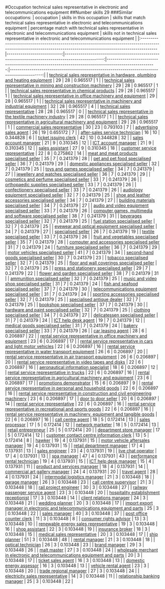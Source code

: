 #Occupation technical sales representative in electronic and telecommunications equipment
##Number skills 29
###Similar occupations:
| occupation                                                                                                                                                          |   skills in this occupation |   skills that match technical sales representative in electronic and telecommunications equipment |   percentage match with technical sales representative in electronic and telecommunications equipment |   skills not in technical sales representative in electronic and telecommunications equipment |
|:--------------------------------------------------------------------------------------------------------------------------------------------------------------------|----------------------------:|--------------------------------------------------------------------------------------------------:|------------------------------------------------------------------------------------------------------:|----------------------------------------------------------------------------------------------:|
| [technical sales representative in hardware, plumbing and heating equipment](technical_sales_representative_in_hardware,_plumbing_and_heating_equipment.md)         |                          29 |                                                                                                28 |                                                                                              0.965517 |                                                                                             1 |
| [technical sales representative in mining and construction machinery](technical_sales_representative_in_mining_and_construction_machinery.md)                       |                          29 |                                                                                                28 |                                                                                              0.965517 |                                                                                             1 |
| [technical sales representative in chemical products](technical_sales_representative_in_chemical_products.md)                                                       |                          29 |                                                                                                28 |                                                                                              0.965517 |                                                                                             1 |
| [technical sales representative in office machinery and equipment](technical_sales_representative_in_office_machinery_and_equipment.md)                             |                          29 |                                                                                                28 |                                                                                              0.965517 |                                                                                             1 |
| [technical sales representative in machinery and industrial equipment](technical_sales_representative_in_machinery_and_industrial_equipment.md)                     |                          32 |                                                                                                28 |                                                                                              0.965517 |                                                                                             4 |
| [technical sales representative](technical_sales_representative.md)                                                                                                 |                          28 |                                                                                                28 |                                                                                              0.965517 |                                                                                             0 |
| [technical sales representative in the textile machinery industry](technical_sales_representative_in_the_textile_machinery_industry.md)                             |                          29 |                                                                                                28 |                                                                                              0.965517 |                                                                                             1 |
| [technical sales representative in agricultural machinery and equipment](technical_sales_representative_in_agricultural_machinery_and_equipment.md)                 |                          29 |                                                                                                28 |                                                                                              0.965517 |                                                                                             1 |
| [commercial sales representative](commercial_sales_representative.md)                                                                                               |                          30 |                                                                                                23 |                                                                                              0.793103 |                                                                                             7 |
| [advertising sales agent](advertising_sales_agent.md)                                                                                                               |                          26 |                                                                                                19 |                                                                                              0.655172 |                                                                                             7 |
| [after-sales service technician](after-sales_service_technician.md)                                                                                                 |                          16 |                                                                                                10 |                                                                                              0.344828 |                                                                                             6 |
| [ticket issuing clerk](ticket_issuing_clerk.md)                                                                                                                     |                          42 |                                                                                                10 |                                                                                              0.344828 |                                                                                            32 |
| [sales account manager](sales_account_manager.md)                                                                                                                   |                          21 |                                                                                                 9 |                                                                                              0.310345 |                                                                                            12 |
| [ICT account manager](ICT_account_manager.md)                                                                                                                       |                          21 |                                                                                                 9 |                                                                                              0.310345 |                                                                                            12 |
| [sales assistant](sales_assistant.md)                                                                                                                               |                          27 |                                                                                                 9 |                                                                                              0.310345 |                                                                                            18 |
| [customer service representative](customer_service_representative.md)                                                                                               |                          22 |                                                                                                 8 |                                                                                              0.275862 |                                                                                            14 |
| [meat and meat products specialised seller](meat_and_meat_products_specialised_seller.md)                                                                           |                          35 |                                                                                                 7 |                                                                                              0.241379 |                                                                                            28 |
| [pet and pet food specialised seller](pet_and_pet_food_specialised_seller.md)                                                                                       |                          36 |                                                                                                 7 |                                                                                              0.241379 |                                                                                            29 |
| [domestic appliances specialised seller](domestic_appliances_specialised_seller.md)                                                                                 |                          32 |                                                                                                 7 |                                                                                              0.241379 |                                                                                            25 |
| [toys and games specialised seller](toys_and_games_specialised_seller.md)                                                                                           |                          34 |                                                                                                 7 |                                                                                              0.241379 |                                                                                            27 |
| [jewellery and watches specialised seller](jewellery_and_watches_specialised_seller.md)                                                                             |                          36 |                                                                                                 7 |                                                                                              0.241379 |                                                                                            29 |
| [cosmetics and perfume specialised seller](cosmetics_and_perfume_specialised_seller.md)                                                                             |                          33 |                                                                                                 7 |                                                                                              0.241379 |                                                                                            26 |
| [orthopaedic supplies specialised seller](orthopaedic_supplies_specialised_seller.md)                                                                               |                          33 |                                                                                                 7 |                                                                                              0.241379 |                                                                                            26 |
| [confectionery specialised seller](confectionery_specialised_seller.md)                                                                                             |                          33 |                                                                                                 7 |                                                                                              0.241379 |                                                                                            26 |
| [audiology equipment specialised seller](audiology_equipment_specialised_seller.md)                                                                                 |                          32 |                                                                                                 7 |                                                                                              0.241379 |                                                                                            25 |
| [shoe and leather accessories specialised seller](shoe_and_leather_accessories_specialised_seller.md)                                                               |                          34 |                                                                                                 7 |                                                                                              0.241379 |                                                                                            27 |
| [building materials specialised seller](building_materials_specialised_seller.md)                                                                                   |                          34 |                                                                                                 7 |                                                                                              0.241379 |                                                                                            27 |
| [audio and video equipment specialised seller](audio_and_video_equipment_specialised_seller.md)                                                                     |                          33 |                                                                                                 7 |                                                                                              0.241379 |                                                                                            26 |
| [computer games, multimedia and software specialised seller](computer_games,_multimedia_and_software_specialised_seller.md)                                         |                          38 |                                                                                                 7 |                                                                                              0.241379 |                                                                                            31 |
| [beverages specialised seller](beverages_specialised_seller.md)                                                                                                     |                          32 |                                                                                                 7 |                                                                                              0.241379 |                                                                                            25 |
| [fuel station specialised seller](fuel_station_specialised_seller.md)                                                                                               |                          32 |                                                                                                 7 |                                                                                              0.241379 |                                                                                            25 |
| [eyewear and optical equipment specialised seller](eyewear_and_optical_equipment_specialised_seller.md)                                                             |                          34 |                                                                                                 7 |                                                                                              0.241379 |                                                                                            27 |
| [specialised seller](specialised_seller.md)                                                                                                                         |                          26 |                                                                                                 7 |                                                                                              0.241379 |                                                                                            19 |
| [textile specialised seller](textile_specialised_seller.md)                                                                                                         |                          33 |                                                                                                 7 |                                                                                              0.241379 |                                                                                            26 |
| [fruit and vegetables specialised seller](fruit_and_vegetables_specialised_seller.md)                                                                               |                          35 |                                                                                                 7 |                                                                                              0.241379 |                                                                                            28 |
| [computer and accessories specialised seller](computer_and_accessories_specialised_seller.md)                                                                       |                          31 |                                                                                                 7 |                                                                                              0.241379 |                                                                                            24 |
| [furniture specialised seller](furniture_specialised_seller.md)                                                                                                     |                          36 |                                                                                                 7 |                                                                                              0.241379 |                                                                                            29 |
| [motor vehicles specialised seller](motor_vehicles_specialised_seller.md)                                                                                           |                          41 |                                                                                                 7 |                                                                                              0.241379 |                                                                                            34 |
| [second-hand goods specialised seller](second-hand_goods_specialised_seller.md)                                                                                     |                          30 |                                                                                                 7 |                                                                                              0.241379 |                                                                                            23 |
| [tobacco specialised seller](tobacco_specialised_seller.md)                                                                                                         |                          32 |                                                                                                 7 |                                                                                              0.241379 |                                                                                            25 |
| [floor and wall coverings specialised seller](floor_and_wall_coverings_specialised_seller.md)                                                                       |                          32 |                                                                                                 7 |                                                                                              0.241379 |                                                                                            25 |
| [press and stationery specialised seller](press_and_stationery_specialised_seller.md)                                                                               |                          29 |                                                                                                 7 |                                                                                              0.241379 |                                                                                            22 |
| [flower and garden specialised seller](flower_and_garden_specialised_seller.md)                                                                                     |                          38 |                                                                                                 7 |                                                                                              0.241379 |                                                                                            31 |
| [ammunition specialised seller](ammunition_specialised_seller.md)                                                                                                   |                          32 |                                                                                                 7 |                                                                                              0.241379 |                                                                                            25 |
| [music and video shop specialised seller](music_and_video_shop_specialised_seller.md)                                                                               |                          31 |                                                                                                 7 |                                                                                              0.241379 |                                                                                            24 |
| [fish and seafood specialised seller](fish_and_seafood_specialised_seller.md)                                                                                       |                          37 |                                                                                                 7 |                                                                                              0.241379 |                                                                                            30 |
| [telecommunications equipment specialised seller](telecommunications_equipment_specialised_seller.md)                                                               |                          31 |                                                                                                 7 |                                                                                              0.241379 |                                                                                            24 |
| [sporting accessories specialised seller](sporting_accessories_specialised_seller.md)                                                                               |                          32 |                                                                                                 7 |                                                                                              0.241379 |                                                                                            25 |
| [specialised antique dealer](specialised_antique_dealer.md)                                                                                                         |                          32 |                                                                                                 7 |                                                                                              0.241379 |                                                                                            25 |
| [bookshop specialised seller](bookshop_specialised_seller.md)                                                                                                       |                          37 |                                                                                                 7 |                                                                                              0.241379 |                                                                                            30 |
| [hardware and paint specialised seller](hardware_and_paint_specialised_seller.md)                                                                                   |                          32 |                                                                                                 7 |                                                                                              0.241379 |                                                                                            25 |
| [clothing specialised seller](clothing_specialised_seller.md)                                                                                                       |                          34 |                                                                                                 7 |                                                                                              0.241379 |                                                                                            27 |
| [delicatessen specialised seller](delicatessen_specialised_seller.md)                                                                                               |                          31 |                                                                                                 7 |                                                                                              0.241379 |                                                                                            24 |
| [ICT help desk agent](ICT_help_desk_agent.md)                                                                                                                       |                          19 |                                                                                                 7 |                                                                                              0.241379 |                                                                                            12 |
| [medical goods specialised seller](medical_goods_specialised_seller.md)                                                                                             |                          31 |                                                                                                 7 |                                                                                              0.241379 |                                                                                            24 |
| [bakery specialised seller](bakery_specialised_seller.md)                                                                                                           |                          33 |                                                                                                 7 |                                                                                              0.241379 |                                                                                            26 |
| [car leasing agent](car_leasing_agent.md)                                                                                                                           |                          28 |                                                                                                 6 |                                                                                              0.206897 |                                                                                            22 |
| [rental service representative in office machinery and equipment](rental_service_representative_in_office_machinery_and_equipment.md)                               |                          23 |                                                                                                 6 |                                                                                              0.206897 |                                                                                            17 |
| [rental service representative in cars and light motor vehicles](rental_service_representative_in_cars_and_light_motor_vehicles.md)                                 |                          22 |                                                                                                 6 |                                                                                              0.206897 |                                                                                            16 |
| [rental service representative in water transport equipment](rental_service_representative_in_water_transport_equipment.md)                                         |                          26 |                                                                                                 6 |                                                                                              0.206897 |                                                                                            20 |
| [rental service representative in air transport equipment](rental_service_representative_in_air_transport_equipment.md)                                             |                          26 |                                                                                                 6 |                                                                                              0.206897 |                                                                                            20 |
| [rental service representative in video tapes and disks](rental_service_representative_in_video_tapes_and_disks.md)                                                 |                          22 |                                                                                                 6 |                                                                                              0.206897 |                                                                                            16 |
| [aeronautical information specialist](aeronautical_information_specialist.md)                                                                                       |                          18 |                                                                                                 6 |                                                                                              0.206897 |                                                                                            12 |
| [rental service representative in trucks](rental_service_representative_in_trucks.md)                                                                               |                          22 |                                                                                                 6 |                                                                                              0.206897 |                                                                                            16 |
| [rental service representative in agricultural machinery and equipment](rental_service_representative_in_agricultural_machinery_and_equipment.md)                   |                          23 |                                                                                                 6 |                                                                                              0.206897 |                                                                                            17 |
| [promotions demonstrator](promotions_demonstrator.md)                                                                                                               |                          15 |                                                                                                 6 |                                                                                              0.206897 |                                                                                             9 |
| [rental service representative in personal and household goods](rental_service_representative_in_personal_and_household_goods.md)                                   |                          22 |                                                                                                 6 |                                                                                              0.206897 |                                                                                            16 |
| [rental service representative in construction and civil engineering machinery](rental_service_representative_in_construction_and_civil_engineering_machinery.md)   |                          23 |                                                                                                 6 |                                                                                              0.206897 |                                                                                            17 |
| [door to door seller](door_to_door_seller.md)                                                                                                                       |                          20 |                                                                                                 6 |                                                                                              0.206897 |                                                                                            14 |
| [rental service representative](rental_service_representative.md)                                                                                                   |                          22 |                                                                                                 6 |                                                                                              0.206897 |                                                                                            16 |
| [rental service representative in recreational and sports goods](rental_service_representative_in_recreational_and_sports_goods.md)                                 |                          22 |                                                                                                 6 |                                                                                              0.206897 |                                                                                            16 |
| [rental service representative in machinery, equipment and tangible goods](rental_service_representative_in_machinery,_equipment_and_tangible_goods.md)             |                          22 |                                                                                                 6 |                                                                                              0.206897 |                                                                                            16 |
| [call centre agent](call_centre_agent.md)                                                                                                                           |                          18 |                                                                                                 5 |                                                                                              0.172414 |                                                                                            13 |
| [sales processor](sales_processor.md)                                                                                                                               |                          17 |                                                                                                 5 |                                                                                              0.172414 |                                                                                            12 |
| [network marketer](network_marketer.md)                                                                                                                             |                          18 |                                                                                                 5 |                                                                                              0.172414 |                                                                                            13 |
| [retail entrepreneur](retail_entrepreneur.md)                                                                                                                       |                          25 |                                                                                                 5 |                                                                                              0.172414 |                                                                                            20 |
| [department store manager](department_store_manager.md)                                                                                                             |                          17 |                                                                                                 5 |                                                                                              0.172414 |                                                                                            12 |
| [customer contact centre information clerk](customer_contact_centre_information_clerk.md)                                                                           |                          13 |                                                                                                 5 |                                                                                              0.172414 |                                                                                             8 |
| [hawker](hawker.md)                                                                                                                                                 |                          19 |                                                                                                 4 |                                                                                              0.137931 |                                                                                            15 |
| [motor vehicle aftersales manager](motor_vehicle_aftersales_manager.md)                                                                                             |                          19 |                                                                                                 4 |                                                                                              0.137931 |                                                                                            15 |
| [retail department manager](retail_department_manager.md)                                                                                                           |                          17 |                                                                                                 4 |                                                                                              0.137931 |                                                                                            13 |
| [sales engineer](sales_engineer.md)                                                                                                                                 |                          23 |                                                                                                 4 |                                                                                              0.137931 |                                                                                            19 |
| [live chat operator](live_chat_operator.md)                                                                                                                         |                          17 |                                                                                                 4 |                                                                                              0.137931 |                                                                                            13 |
| [spa manager](spa_manager.md)                                                                                                                                       |                          47 |                                                                                                 4 |                                                                                              0.137931 |                                                                                            43 |
| [performance rental technician](performance_rental_technician.md)                                                                                                   |                          19 |                                                                                                 4 |                                                                                              0.137931 |                                                                                            15 |
| [ICT help desk manager](ICT_help_desk_manager.md)                                                                                                                   |                          15 |                                                                                                 4 |                                                                                              0.137931 |                                                                                            11 |
| [product and services manager](product_and_services_manager.md)                                                                                                     |                          18 |                                                                                                 4 |                                                                                              0.137931 |                                                                                            14 |
| [commercial art gallery manager](commercial_art_gallery_manager.md)                                                                                                 |                          24 |                                                                                                 4 |                                                                                              0.137931 |                                                                                            20 |
| [travel agent](travel_agent.md)                                                                                                                                     |                          28 |                                                                                                 4 |                                                                                              0.137931 |                                                                                            24 |
| [intermodal logistics manager](intermodal_logistics_manager.md)                                                                                                     |                          21 |                                                                                                 3 |                                                                                              0.103448 |                                                                                            18 |
| [garage manager](garage_manager.md)                                                                                                                                 |                          26 |                                                                                                 3 |                                                                                              0.103448 |                                                                                            23 |
| [call centre supervisor](call_centre_supervisor.md)                                                                                                                 |                          21 |                                                                                                 3 |                                                                                              0.103448 |                                                                                            18 |
| [rail project engineer](rail_project_engineer.md)                                                                                                                   |                          30 |                                                                                                 3 |                                                                                              0.103448 |                                                                                            27 |
| [railway passenger service agent](railway_passenger_service_agent.md)                                                                                               |                          23 |                                                                                                 3 |                                                                                              0.103448 |                                                                                            20 |
| [hospitality establishment receptionist](hospitality_establishment_receptionist.md)                                                                                 |                          17 |                                                                                                 3 |                                                                                              0.103448 |                                                                                            14 |
| [client relations manager](client_relations_manager.md)                                                                                                             |                          24 |                                                                                                 3 |                                                                                              0.103448 |                                                                                            21 |
| [wedding planner](wedding_planner.md)                                                                                                                               |                          20 |                                                                                                 3 |                                                                                              0.103448 |                                                                                            17 |
| [import export manager in electronic and telecommunications equipment and parts](import_export_manager_in_electronic_and_telecommunications_equipment_and_parts.md) |                          25 |                                                                                                 3 |                                                                                              0.103448 |                                                                                            22 |
| [sales manager](sales_manager.md)                                                                                                                                   |                          40 |                                                                                                 3 |                                                                                              0.103448 |                                                                                            37 |
| [post office counter clerk](post_office_counter_clerk.md)                                                                                                           |                          11 |                                                                                                 3 |                                                                                              0.103448 |                                                                                             8 |
| [consumer rights advisor](consumer_rights_advisor.md)                                                                                                               |                          13 |                                                                                                 3 |                                                                                              0.103448 |                                                                                            10 |
| [renewable energy sales representative](renewable_energy_sales_representative.md)                                                                                   |                          19 |                                                                                                 3 |                                                                                              0.103448 |                                                                                            16 |
| [shop assistant](shop_assistant.md)                                                                                                                                 |                          22 |                                                                                                 3 |                                                                                              0.103448 |                                                                                            19 |
| [insurance broker](insurance_broker.md)                                                                                                                             |                          18 |                                                                                                 3 |                                                                                              0.103448 |                                                                                            15 |
| [medical sales representative](medical_sales_representative.md)                                                                                                     |                          20 |                                                                                                 3 |                                                                                              0.103448 |                                                                                            17 |
| [ship planner](ship_planner.md)                                                                                                                                     |                          51 |                                                                                                 3 |                                                                                              0.103448 |                                                                                            48 |
| [rental manager](rental_manager.md)                                                                                                                                 |                          21 |                                                                                                 3 |                                                                                              0.103448 |                                                                                            18 |
| [optical technician](optical_technician.md)                                                                                                                         |                          26 |                                                                                                 3 |                                                                                              0.103448 |                                                                                            23 |
| [brand manager](brand_manager.md)                                                                                                                                   |                          29 |                                                                                                 3 |                                                                                              0.103448 |                                                                                            26 |
| [malt master](malt_master.md)                                                                                                                                       |                          27 |                                                                                                 3 |                                                                                              0.103448 |                                                                                            24 |
| [wholesale merchant in electronic and telecommunications equipment and parts](wholesale_merchant_in_electronic_and_telecommunications_equipment_and_parts.md)       |                          20 |                                                                                                 3 |                                                                                              0.103448 |                                                                                            17 |
| [ticket sales agent](ticket_sales_agent.md)                                                                                                                         |                          16 |                                                                                                 3 |                                                                                              0.103448 |                                                                                            13 |
| [domestic energy assessor](domestic_energy_assessor.md)                                                                                                             |                          16 |                                                                                                 3 |                                                                                              0.103448 |                                                                                            13 |
| [vehicle rental agent](vehicle_rental_agent.md)                                                                                                                     |                          23 |                                                                                                 3 |                                                                                              0.103448 |                                                                                            20 |
| [trade regional manager](trade_regional_manager.md)                                                                                                                 |                          27 |                                                                                                 3 |                                                                                              0.103448 |                                                                                            24 |
| [electricity sales representative](electricity_sales_representative.md)                                                                                             |                          14 |                                                                                                 3 |                                                                                              0.103448 |                                                                                            11 |
| [relationship banking manager](relationship_banking_manager.md)                                                                                                     |                          25 |                                                                                                 3 |                                                                                              0.103448 |                                                                                            22 |
